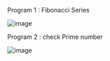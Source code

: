 Program 1 : Fibonacci Series

![image](https://user-images.githubusercontent.com/84653100/160789392-16eacc6c-2ba6-4f3e-96a3-9f7f248b0ff9.png)

Program 2 : check Prime number


![image](https://user-images.githubusercontent.com/84653100/160792801-4bfd3e6f-b42d-46a8-b13e-f255aa60ea56.png)
